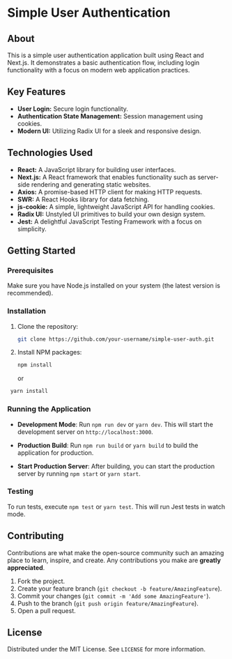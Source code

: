 # Simple User Authentication

## About
This is a simple user authentication application built using React and Next.js. It demonstrates a basic authentication flow, including login functionality with a focus on modern web application practices.

## Key Features
- **User Login:** Secure login functionality.
- **Authentication State Management:** Session management using cookies.
- **Modern UI:** Utilizing Radix UI for a sleek and responsive design.

## Technologies Used
- **React:** A JavaScript library for building user interfaces.
- **Next.js:** A React framework that enables functionality such as server-side rendering and generating static websites.
- **Axios:** A promise-based HTTP client for making HTTP requests.
- **SWR:** A React Hooks library for data fetching.
- **js-cookie:** A simple, lightweight JavaScript API for handling cookies.
- **Radix UI:** Unstyled UI primitives to build your own design system.
- **Jest:** A delightful JavaScript Testing Framework with a focus on simplicity.

## Getting Started

### Prerequisites
Make sure you have Node.js installed on your system (the latest version is recommended).

### Installation
1. Clone the repository:
   ```sh
   git clone https://github.com/your-username/simple-user-auth.git
   ```

3. Install NPM packages:
   ```sh
   npm install
   ```

   or

  ```sh
   yarn install
   ```

### Running the Application

- **Development Mode**:
Run `npm run dev` or `yarn dev`. This will start the development server on `http://localhost:3000`.

- **Production Build**:
Run `npm run build` or `yarn build` to build the application for production.

- **Start Production Server**:
After building, you can start the production server by running `npm start` or `yarn start`.

### Testing
To run tests, execute `npm test` or `yarn test`. This will run Jest tests in watch mode.

## Contributing
Contributions are what make the open-source community such an amazing place to learn, inspire, and create. Any contributions you make are **greatly appreciated**.

1. Fork the project.
2. Create your feature branch (`git checkout -b feature/AmazingFeature`).
3. Commit your changes (`git commit -m 'Add some AmazingFeature'`).
4. Push to the branch (`git push origin feature/AmazingFeature`).
5. Open a pull request.

## License
Distributed under the MIT License. See `LICENSE` for more information.


